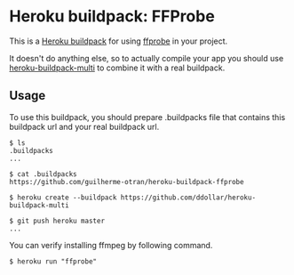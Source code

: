 Heroku buildpack: FFProbe
=======================

This is a [Heroku buildpack](http://devcenter.heroku.com/articles/buildpacks) for using [ffprobe](http://www.ffmpeg.org/) in your project.

It doesn't do anything else, so to actually compile your app you should use [heroku-buildpack-multi](https://github.com/ddollar/heroku-buildpack-multi) to combine it with a real buildpack.

Usage
-----
To use this buildpack, you should prepare .buildpacks file that contains this buildpack url and your real buildpack url.

    $ ls
    .buildpacks
    ...

    $ cat .buildpacks
    https://github.com/guilherme-otran/heroku-buildpack-ffprobe

    $ heroku create --buildpack https://github.com/ddollar/heroku-buildpack-multi

    $ git push heroku master
    ...

You can verify installing ffmpeg by following command.

    $ heroku run "ffprobe"
